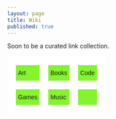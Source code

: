 ```yaml
---
layout: page
title: Wiki
published: true
---
```

Soon to be a curated link collection.

<style type="text/css">
.tg  {border-collapse:collapse;border-spacing:0;}
.tg td{border-color:black;border-style:solid;border-width:20px;font-family:Arial, sans-serif;font-size:14px;
  overflow:hidden;padding:10px 5px;word-break:normal;}
.tg th{border-color:black;border-style:solid;border-width:20px;font-family:Arial, sans-serif;font-size:14px;
  font-weight:normal;overflow:hidden;padding:10px 5px;word-break:normal;}
.tg .tg-g058{background-color:#83f52c;border-color:#ffffff;text-align:left;vertical-align:top}
@media screen and (max-width: 850px) {.tg {width: auto !important;}.tg col {width: auto !important;}.tg-wrap {overflow-x: auto;-webkit-overflow-scrolling: touch;}}</style>
<div class="tg-wrap"><table class="tg">
  <tr>
    <td class="tg-g058">Art</td>
    <td class="tg-g058">Books</td>
    <td class="tg-g058">Code</td>
  </tr>
  <tr>
    <td class="tg-g058">Games</td>
    <td class="tg-g058">Music</td>
    <td class="tg-g058"></td>
  </tr>

</table></div>

